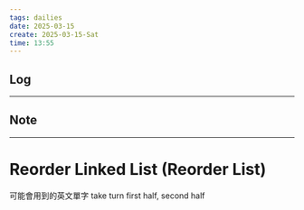 ```yaml
---
tags: dailies  
date: 2025-03-15
create: 2025-03-15-Sat
time: 13:55
---
```

## Log
---


## Note
---

# Reorder Linked List (Reorder List)
可能會用到的英文單字
take turn
first half, second half